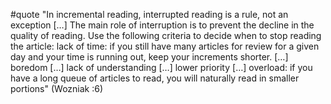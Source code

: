 #quote  "In incremental reading, interrupted reading is a rule, not an exception […] The main role of interruption is to prevent the decline in the quality of reading. Use the following criteria to decide when to stop reading the article: lack of time: if you still have many articles for review for a given day and your time is running out, keep your increments shorter. […] boredom […] lack of understanding […] lower priority […] overload: if you have a long queue of articles to read, you will naturally read in smaller portions" (Wozniak :6)